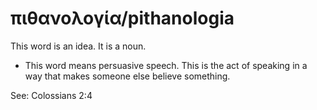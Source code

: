 # πιθανολογία/pithanologia
This word is an idea. It is a noun. 

* This word means persuasive speech. This is the act of speaking in a way that makes someone else believe something. 

See: Colossians 2:4

